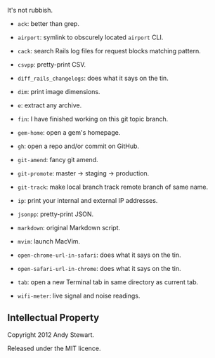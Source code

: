 It's not rubbish.

* `ack`: better than grep.

* `airport`: symlink to obscurely located `airport` CLI.

* `cack`: search Rails log files for request blocks matching pattern.

* `csvpp`: pretty-print CSV.

* `diff_rails_changelogs`: does what it says on the tin.

* `dim`: print image dimensions.

* `e`: extract any archive.

* `fin`: I have finished working on this git topic branch.

* `gem-home`: open a gem's homepage.

* `gh`: open a repo and/or commit on GitHub.

* `git-amend`: fancy git amend.

* `git-promote`: master → staging → production.

* `git-track`: make local branch track remote branch of same name.

* `ip`: print your internal and external IP addresses.

* `jsonpp`: pretty-print JSON.

* `markdown`: original Markdown script.

* `mvim`: launch MacVim.

* `open-chrome-url-in-safari`: does what it says on the tin.

* `open-safari-url-in-chrome`: does what it says on the tin.

* `tab`: open a new Terminal tab in same directory as current tab.

* `wifi-meter`: live signal and noise readings.


## Intellectual Property

Copyright 2012 Andy Stewart.

Released under the MIT licence.

